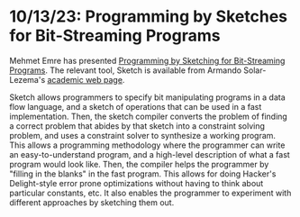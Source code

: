 # 10/13/23: Programming by Sketches for Bit-Streaming Programs

Mehmet Emre has presented [Programming by Sketching for Bit-Streaming Programs](http://people.csail.mit.edu/asolar/papers/Solar-LezamaRBE05.pdf).  The relevant tool, Sketch is available from Armando Solar-Lezema's [academic web page](https://people.csail.mit.edu/asolar/).

Sketch allows programmers to specify bit manipulating programs in a data flow
language, and a sketch of operations that can be used in a fast implementation.
Then, the sketch compiler converts the problem of finding a correct problem that
abides by that sketch into a constraint solving problem, and uses a constraint
solver to synthesize a working program.  This allows a programming methodology
where the programmer can write an easy-to-understand program, and a high-level
description of what a fast program would look like.  Then, the compiler helps
the programmer by "filling in the blanks" in the fast program.  This allows for
doing Hacker's Delight-style error prone optimizations without having to think
about particular constants, etc.  It also enables the programmer to experiment
with different approaches by sketching them out.
